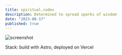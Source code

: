 ```yaml
---
title: spiritual.codes
description: Determined to spread sparks of wisdom
date: "2023-08-17"
published: true
---
```


![screenshot](../../images/spiritual-codes.webp)

Stack: build with Astro, deployed on Vercel
